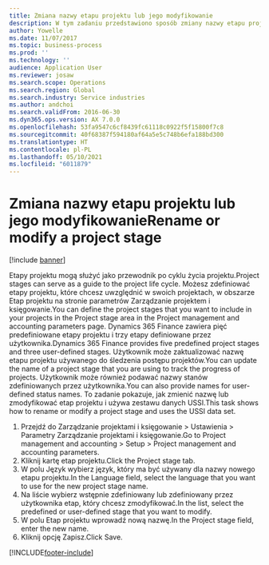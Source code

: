 ```yaml
---
title: Zmiana nazwy etapu projektu lub jego modyfikowanie
description: W tym zadaniu przedstawiono sposób zmiany nazwy etapu projektu lub jego modyfikowania.
author: Yowelle
ms.date: 11/07/2017
ms.topic: business-process
ms.prod: ''
ms.technology: ''
audience: Application User
ms.reviewer: josaw
ms.search.scope: Operations
ms.search.region: Global
ms.search.industry: Service industries
ms.author: andchoi
ms.search.validFrom: 2016-06-30
ms.dyn365.ops.version: AX 7.0.0
ms.openlocfilehash: 53fa9547c6cf8439fc61118c0922f5f15800f7c8
ms.sourcegitcommit: 40f68387f594180af64a5e5c748b6efa188bd300
ms.translationtype: HT
ms.contentlocale: pl-PL
ms.lasthandoff: 05/10/2021
ms.locfileid: "6011879"
---
```

# <a name="rename-or-modify-a-project-stage"></a><span data-ttu-id="0769b-103">Zmiana nazwy etapu projektu lub jego modyfikowanie</span><span class="sxs-lookup"><span data-stu-id="0769b-103">Rename or modify a project stage</span></span>

[!include [banner](../../includes/banner.md)]

<span data-ttu-id="0769b-104">Etapy projektu mogą służyć jako przewodnik po cyklu życia projektu.</span><span class="sxs-lookup"><span data-stu-id="0769b-104">Project stages can serve as a guide to the project life cycle.</span></span> <span data-ttu-id="0769b-105">Możesz zdefiniować etapy projektu, które chcesz uwzględnić w swoich projektach, w obszarze Etap projektu na stronie parametrów Zarządzanie projektem i księgowanie.</span><span class="sxs-lookup"><span data-stu-id="0769b-105">You can define the project stages that you want to include in your projects in the Project stage area in the Project management and accounting parameters page.</span></span> <span data-ttu-id="0769b-106">Dynamics 365 Finance zawiera pięć predefiniowane etapy projektu i trzy etapy definiowane przez użytkownika.</span><span class="sxs-lookup"><span data-stu-id="0769b-106">Dynamics 365 Finance provides five predefined project stages and three user-defined stages.</span></span> <span data-ttu-id="0769b-107">Użytkownik może zaktualizować nazwę etapu projektu używanego do śledzenia postępu projektów.</span><span class="sxs-lookup"><span data-stu-id="0769b-107">You can update the name of a project stage that you are using to track the progress of projects.</span></span> <span data-ttu-id="0769b-108">Użytkownik może również podawać nazwy stanów zdefiniowanych przez użytkownika.</span><span class="sxs-lookup"><span data-stu-id="0769b-108">You can also provide names for user-defined status names.</span></span> <span data-ttu-id="0769b-109">To zadanie pokazuje, jak zmienić nazwę lub zmodyfikować etap projektu i używa zestawu danych USSI.</span><span class="sxs-lookup"><span data-stu-id="0769b-109">This task shows how to rename or modify a project stage and uses the USSI data set.</span></span>

1. <span data-ttu-id="0769b-110">Przejdź do Zarządzanie projektami i księgowanie > Ustawienia > Parametry Zarządzanie projektami i księgowanie.</span><span class="sxs-lookup"><span data-stu-id="0769b-110">Go to Project management and accounting > Setup > Project management and accounting parameters.</span></span>
2. <span data-ttu-id="0769b-111">Kliknij kartę etap projektu.</span><span class="sxs-lookup"><span data-stu-id="0769b-111">Click the Project stage tab.</span></span>
3. <span data-ttu-id="0769b-112">W polu Język wybierz język, który ma być używany dla nazwy nowego etapu projektu.</span><span class="sxs-lookup"><span data-stu-id="0769b-112">In the Language field, select the language that you want to use for the new project stage name.</span></span>
4. <span data-ttu-id="0769b-113">Na liście wybierz wstępnie zdefiniowany lub zdefiniowany przez użytkownika etap, który chcesz zmodyfikować.</span><span class="sxs-lookup"><span data-stu-id="0769b-113">In the list, select the predefined or user-defined stage that you want to modify.</span></span> 
5. <span data-ttu-id="0769b-114">W polu Etap projektu wprowadź nową nazwę.</span><span class="sxs-lookup"><span data-stu-id="0769b-114">In the Project stage field, enter the new name.</span></span>
6. <span data-ttu-id="0769b-115">Kliknij opcję Zapisz.</span><span class="sxs-lookup"><span data-stu-id="0769b-115">Click Save.</span></span>


[!INCLUDE[footer-include](../../includes/footer-banner.md)]